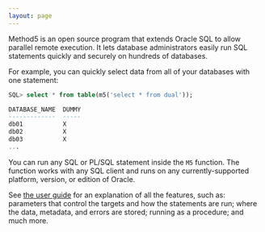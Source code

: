 ```yaml
---
layout: page
---
```


Method5 is an open source program that extends Oracle SQL to allow parallel remote execution. It lets database administrators easily run SQL statements quickly and securely on hundreds of databases.

For example, you can quickly select data from all of your databases with one statement:

```sql
SQL> select * from table(m5('select * from dual'));

DATABASE_NAME  DUMMY
-------------  -----
db01           X
db02           X
db03           X
...
```

You can run any SQL or PL/SQL statement inside the `M5` function. The function works with any SQL client and runs on any currently-supported platform, version, or edition of Oracle.

See [the user guide](https://github.com/VentechCMS/method5/blob/master/user_guide.md) for an explanation of all the features, such as: parameters that control the targets and how the statements are run; where the data, metadata, and errors are stored; running as a procedure; and much more.

